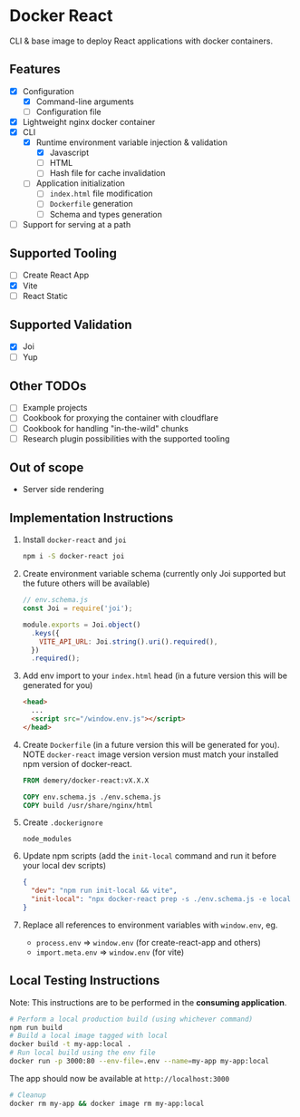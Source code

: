 # Docker React

CLI & base image to deploy React applications with docker containers.

## Features

- [x] Configuration
  - [x] Command-line arguments
  - [ ] Configuration file
- [x] Lightweight nginx docker container
- [x] CLI
  - [x] Runtime environment variable injection & validation
    - [x] Javascript
    - [ ] HTML
    - [ ] Hash file for cache invalidation
  - [ ] Application initialization
    - [ ] `index.html` file modification
    - [ ] `Dockerfile` generation
    - [ ] Schema and types generation
- [ ] Support for serving at a path

## Supported Tooling

- [ ] Create React App
- [x] Vite
- [ ] React Static

## Supported Validation

- [x] Joi
- [ ] Yup

## Other TODOs

- [ ] Example projects
- [ ] Cookbook for proxying the container with cloudflare
- [ ] Cookbook for handling "in-the-wild" chunks
- [ ] Research plugin possibilities with the supported tooling

## Out of scope

- Server side rendering

## Implementation Instructions

1. Install `docker-react` and `joi`

   ```sh
   npm i -S docker-react joi
   ```

2. Create environment variable schema (currently only Joi supported but the future others will be available)

   ```js
   // env.schema.js
   const Joi = require('joi');

   module.exports = Joi.object()
     .keys({
       VITE_API_URL: Joi.string().uri().required(),
     })
     .required();
   ```

3. Add env import to your `index.html` head (in a future version this will be generated for you)

   ```html
   <head>
     ...
     <script src="/window.env.js"></script>
   </head>
   ```

4. Create `Dockerfile` (in a future version this will be generated for you). NOTE `docker-react` image version version must match your installed npm version of docker-react.

   ```Dockerfile
   FROM demery/docker-react:vX.X.X

   COPY env.schema.js ./env.schema.js
   COPY build /usr/share/nginx/html

   ```

5. Create `.dockerignore`

   ```.dockerignore
   node_modules

   ```

6. Update npm scripts (add the `init-local` command and run it before your local dev scripts)

   ```json
   {
     "dev": "npm run init-local && vite",
     "init-local": "npx docker-react prep -s ./env.schema.js -e local -d public"
   }
   ```

7. Replace all references to environment variables with `window.env`, eg.
   - `process.env` => `window.env` (for create-react-app and others)
   - `import.meta.env` => `window.env` (for vite)

## Local Testing Instructions

Note: This instructions are to be performed in the **consuming application**.

```sh
# Perform a local production build (using whichever command)
npm run build
# Build a local image tagged with local
docker build -t my-app:local .
# Run local build using the env file
docker run -p 3000:80 --env-file=.env --name=my-app my-app:local
```

The app should now be available at `http://localhost:3000`

```sh
# Cleanup
docker rm my-app && docker image rm my-app:local
```
